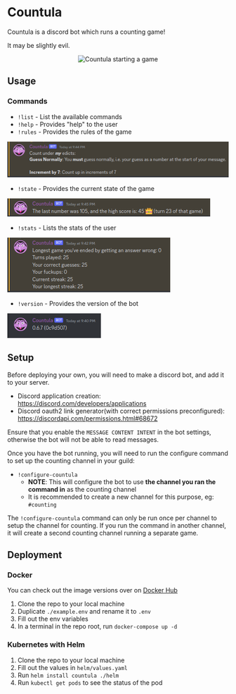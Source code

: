 # Countula

Countula is a discord bot which runs a counting game!

It may be slightly evil.

<p align="center">
  <img src="https://github.com/Zaptross/countula/assets/26305909/2a427bb9-83fc-48b6-be3b-1a4696162ed9" alt="Countula starting a game" />
</p>

## Usage

### Commands

-   `!list` - List the available commands
-   `!help` - Provides "help" to the user
-   `!rules` - Provides the rules of the game

![Rules command output](readme-assets/rules-image.png)

-   `!state` - Provides the current state of the game

![State command output](readme-assets/state-image.png)

-   `!stats` - Lists the stats of the user

![Stats command output](readme-assets/stats-image.png)

-   `!version` - Provides the version of the bot

![Version command output](readme-assets/version-image.png)

## Setup

Before deploying your own, you will need to make a discord bot, and add it to your server.

-   Discord application creation: https://discord.com/developers/applications
-   Discord oauth2 link generator(with correct permissions preconfigured): https://discordapi.com/permissions.html#68672

Ensure that you enable the `MESSAGE CONTENT INTENT` in the bot settings, otherwise the bot will not be able to read messages.

Once you have the bot running, you will need to run the configure command to set up the counting channel in your guild:

-   `!configure-countula`
    -   **NOTE**: This will configure the bot to use **the channel you ran the command in** as the counting channel
    -   It is recommended to create a new channel for this purpose, eg: `#counting`

The `!configure-countula` command can only be run once per channel to setup the channel for counting. If you run the command in another channel, it will create a second counting channel running a separate game.

## Deployment

### Docker

You can check out the image versions over on [Docker Hub](https://hub.docker.com/r/zaptross/countula)

1. Clone the repo to your local machine
2. Duplicate `./example.env` and rename it to `.env`
3. Fill out the env variables
4. In a terminal in the repo root, run `docker-compose up -d`

### Kubernetes with Helm

1. Clone the repo to your local machine
2. Fill out the values in `helm/values.yaml`
3. Run `helm install countula ./helm`
4. Run `kubectl get pods` to see the status of the pod
